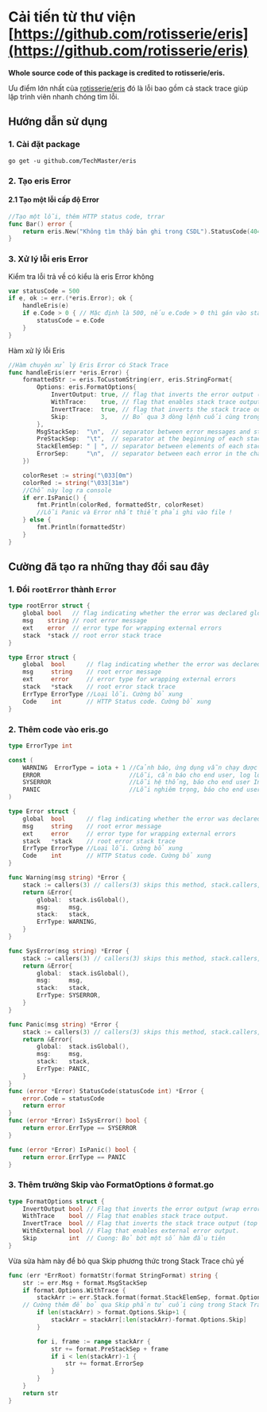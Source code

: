# Cải tiến từ thư viện [https://github.com/rotisserie/eris](https://github.com/rotisserie/eris)

**Whole source code of this package is credited to rotisserie/eris.**

Ưu điểm lớn nhất của [rotisserie/eris](https://github.com/rotisserie/eris) đó là lỗi bao gồm cả stack trace giúp lập trình viên nhanh chóng tìm lỗi.
## Hướng dẫn sử dụng
### 1. Cài đặt package
```
go get -u github.com/TechMaster/eris
```

### 2. Tạo eris Error

#### 2.1 Tạo một lỗi cấp độ Error
```go
//Tạo một lỗi, thêm HTTP status code, trrar
func Bar() error {
	return eris.New("Không tìm thấy bản ghi trong CSDL").StatusCode(404).EnableJSON()
}
```



### 3. Xử lý lỗi eris Error
Kiểm tra lỗi trả về có kiểu là eris Error không
```go
var statusCode = 500
if e, ok := err.(*eris.Error); ok {
	handleEris(e)
	if e.Code > 0 { // Mặc định là 500, nếu e.Code > 0 thì gán vào statusCode
		statusCode = e.Code
	}
}
```

Hàm xử lý lỗi Eris
```go
//Hàm chuyên xử lý Eris Error có Stack Trace
func handleEris(err *eris.Error) {
	formattedStr := eris.ToCustomString(err, eris.StringFormat{
		Options: eris.FormatOptions{
			InvertOutput: true, // flag that inverts the error output (wrap errors shown first)
			WithTrace:    true, // flag that enables stack trace output
			InvertTrace:  true, // flag that inverts the stack trace output (top of call stack shown first)
			Skip:         3,    // Bỏ qua 3 dòng lệnh cuối cùng trong Stack
		},
		MsgStackSep:  "\n",  // separator between error messages and stack frame data
		PreStackSep:  "\t",  // separator at the beginning of each stack frame
		StackElemSep: " | ", // separator between elements of each stack frame
		ErrorSep:     "\n",  // separator between each error in the chain
	})

	colorReset := string("\033[0m")
	colorRed := string("\033[31m")
	//Chỗ này log ra console
	if err.IsPanic() {
		fmt.Println(colorRed, formattedStr, colorReset)
		//Lỗi Panic và Error nhất thiết phải ghi vào file !
	} else {
		fmt.Println(formattedStr)
	}
}
```

## Cường đã tạo ra những thay đổi sau đây
### 1. Đổi `rootError` thành `Error`
```go
type rootError struct {
	global bool   // flag indicating whether the error was declared globally
	msg    string // root error message
	ext    error  // error type for wrapping external errors
	stack  *stack // root error stack trace
}
```

```go
type Error struct {
	global  bool      // flag indicating whether the error was declared globally
	msg     string    // root error message
	ext     error     // error type for wrapping external errors
	stack   *stack    // root error stack trace
	ErrType ErrorType //Loại lỗi. Cường bổ xung
	Code    int       // HTTP Status code. Cường bổ xung
}
```

### 2. Thêm code vào eris.go

```go
type ErrorType int

const (
	WARNING  ErrorType = iota + 1 //Cảnh báo, ứng dụng vẫn chạy được
	ERROR                         //Lỗi, cần báo cho end user, log lỗi ra console
	SYSERROR                      //Lỗi hệ thống, báo cho end user Internal Server Error, log lỗi ra console và file
	PANIC                         //Lỗi nghiêm trọng, báo cho end user Internal Server Error, log lỗi ra console và file, thoát ứng dụng
)

type Error struct {
	global  bool      // flag indicating whether the error was declared globally
	msg     string    // root error message
	ext     error     // error type for wrapping external errors
	stack   *stack    // root error stack trace
	ErrType ErrorType //Loại lỗi. Cường bổ xung
	Code    int       // HTTP Status code. Cường bổ xung
}

func Warning(msg string) *Error {
	stack := callers(3) // callers(3) skips this method, stack.callers, and runtime.Callers
	return &Error{
		global:  stack.isGlobal(),
		msg:     msg,
		stack:   stack,
		ErrType: WARNING,
	}
}

func SysError(msg string) *Error {
	stack := callers(3) // callers(3) skips this method, stack.callers, and runtime.Callers
	return &Error{
		global:  stack.isGlobal(),
		msg:     msg,
		stack:   stack,
		ErrType: SYSERROR,
	}
}

func Panic(msg string) *Error {
	stack := callers(3) // callers(3) skips this method, stack.callers, and runtime.Callers
	return &Error{
		global:  stack.isGlobal(),
		msg:     msg,
		stack:   stack,
		ErrType: PANIC,
	}
}
func (error *Error) StatusCode(statusCode int) *Error {
	error.Code = statusCode
	return error
}
func (error *Error) IsSysError() bool {
	return error.ErrType == SYSERROR
}

func (error *Error) IsPanic() bool {
	return error.ErrType == PANIC
}
```

### 3. Thêm trường Skip vào FormatOptions ở format.go

```go
type FormatOptions struct {
	InvertOutput bool // Flag that inverts the error output (wrap errors shown first).
	WithTrace    bool // Flag that enables stack trace output.
	InvertTrace  bool // Flag that inverts the stack trace output (top of call stack shown first).
	WithExternal bool // Flag that enables external error output.
	Skip         int  // Cuong: Bỏ bớt một số hàm đầu tiên
}
```

Vừa sửa hàm này để bỏ qua Skip phương thức trong Stack Trace chủ yế
```go
func (err *ErrRoot) formatStr(format StringFormat) string {
	str := err.Msg + format.MsgStackSep
	if format.Options.WithTrace {
		stackArr := err.Stack.format(format.StackElemSep, format.Options.InvertTrace)
    // Cường thêm để bỏ qua Skip phần tử cuối cùng trong Stack Trace
		if len(stackArr) > format.Options.Skip+1 {
			stackArr = stackArr[:len(stackArr)-format.Options.Skip]
		}

		for i, frame := range stackArr {
			str += format.PreStackSep + frame
			if i < len(stackArr)-1 {
				str += format.ErrorSep
			}
		}
	}
	return str
}
```